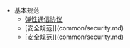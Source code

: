 <!-- docs/_sidebar.md -->

- 基本规范
  - [弹性通信协议](common/fcp.md)
  - [安全规范]](common/security.md)
  - [安全规范]](common/security.md)
